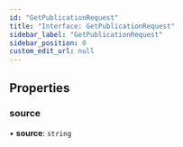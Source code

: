 ```yaml
---
id: "GetPublicationRequest"
title: "Interface: GetPublicationRequest"
sidebar_label: "GetPublicationRequest"
sidebar_position: 0
custom_edit_url: null
---
```


## Properties

### source

• **source**: `string`
